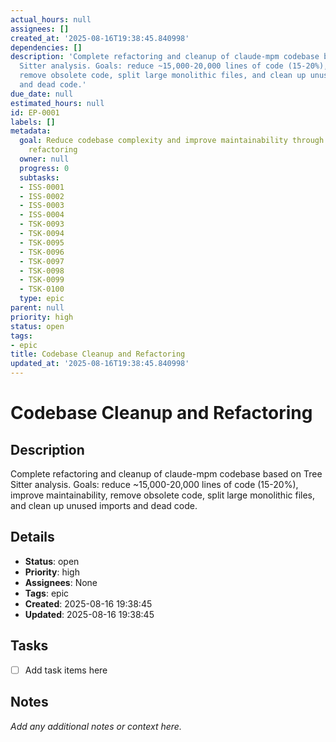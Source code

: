 ```yaml
---
actual_hours: null
assignees: []
created_at: '2025-08-16T19:38:45.840998'
dependencies: []
description: 'Complete refactoring and cleanup of claude-mpm codebase based on Tree
  Sitter analysis. Goals: reduce ~15,000-20,000 lines of code (15-20%), improve maintainability,
  remove obsolete code, split large monolithic files, and clean up unused imports
  and dead code.'
due_date: null
estimated_hours: null
id: EP-0001
labels: []
metadata:
  goal: Reduce codebase complexity and improve maintainability through systematic
    refactoring
  owner: null
  progress: 0
  subtasks:
  - ISS-0001
  - ISS-0002
  - ISS-0003
  - ISS-0004
  - TSK-0093
  - TSK-0094
  - TSK-0095
  - TSK-0096
  - TSK-0097
  - TSK-0098
  - TSK-0099
  - TSK-0100
  type: epic
parent: null
priority: high
status: open
tags:
- epic
title: Codebase Cleanup and Refactoring
updated_at: '2025-08-16T19:38:45.840998'
---
```


# Codebase Cleanup and Refactoring

## Description
Complete refactoring and cleanup of claude-mpm codebase based on Tree Sitter analysis. Goals: reduce ~15,000-20,000 lines of code (15-20%), improve maintainability, remove obsolete code, split large monolithic files, and clean up unused imports and dead code.

## Details
- **Status**: open
- **Priority**: high
- **Assignees**: None
- **Tags**: epic
- **Created**: 2025-08-16 19:38:45
- **Updated**: 2025-08-16 19:38:45

## Tasks
- [ ] Add task items here

## Notes
_Add any additional notes or context here._
